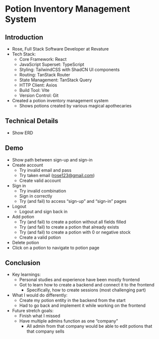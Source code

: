 # Potion Inventory Management System

## Introduction
- Rose, Full Stack Software Developer at Revature
- Tech Stack:
    - Core Framework: React
    - JavaScript Superset: TypeScript
    - Styling: TailwindCSS with ShadCN UI components
    - Routing: TanStack Router
    - State Management: TanStack Query
    - HTTP Client: Axios
    - Build Tool: Vite
    - Version Control: Git
- Created a potion inventory management system
    - Shows potions created by various magical apothecaries

## Technical Details
- Show ERD

## Demo
- Show path between sign-up and sign-in
- Create account
    - Try invalid email and pass
    - Try taken email (rose123@gmail.com)
    - Create valid account
- Sign in
    - Try invalid combination
    - Sign in correctly
    - Try (and fail) to access “sign-up” and “sign-in” pages
- Logout
    - Logout and sign back in
- Add potion
    - Try (and fail) to create a potion without all fields filled
    - Try (and fail) to create a potion that already exists
    - Try (and fail) to create a potion with 0 or negative stock
    - Create a valid potion
- Delete potion
- Click on a potion to navigate to potion page

## Conclusion
- Key learnings: 
    - Personal studies and experience have been mostly frontend
    - Got to learn how to create a backend and connect it to the frontend
        - Specifically, how to create sessions (most challenging part)
- What I would do differently:
    - Create my potion entity in the backend from the start
    - Had to go back and implement it while working on the frontend
- Future stretch goals:
    - Finish what I missed
    - Have multiple admins function as one “company”
        - All admin from that company would be able to edit potions that that company sells
